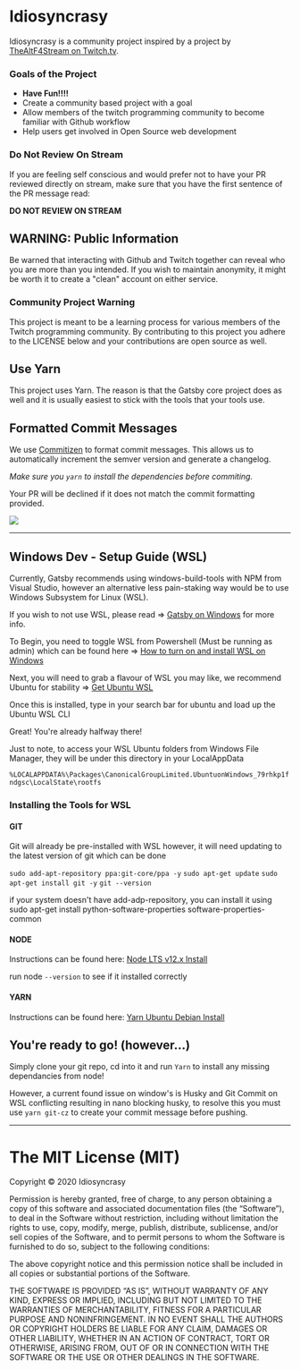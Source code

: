 # Idiosyncrasy

Idiosyncrasy is a community project inspired by a project by [TheAltF4Stream on Twitch.tv](https://www.twitch.tv/thealtf4stream).

### Goals of the Project

- **Have Fun!!!!**
- Create a community based project with a goal
- Allow members of the twitch programming community to become familiar with Github workflow
- Help users get involved in Open Source web development

### Do Not Review On Stream

If you are feeling self conscious and would prefer not to have your PR reviewed directly on stream, make sure that you have the first sentence of the PR message read:

**DO NOT REVIEW ON STREAM**

## WARNING: Public Information

Be warned that interacting with Github and Twitch together can reveal who you are more than you intended. If you wish to maintain anonymity, it might be worth it to create a "clean" account on either service.

### Community Project Warning

This project is meant to be a learning process for various members of the Twitch programming community. By contributing to this project you adhere to the LICENSE below and your contributions are open source as well.

## Use Yarn

This project uses Yarn. The reason is that the Gatsby core project does as well and it is usually easiest to stick with the tools that your tools use.

## Formatted Commit Messages

We use [Commitizen](http://commitizen.github.io/cz-cli/) to format commit messages. This allows us to automatically increment the semver version and generate a changelog.

_Make sure you `yarn` to install the dependencies before commiting._

Your PR will be declined if it does not match the commit formatting provided.

![](./readme-assets/commitizen.png)

---
## Windows Dev - Setup Guide (WSL)
Currently, Gatsby recommends using windows-build-tools with NPM from Visual Studio, however an alternative less pain-staking way would be to use Windows Subsystem for Linux (WSL).

If you wish to not use WSL, please read => [Gatsby on Windows](https://www.gatsbyjs.org/docs/gatsby-on-windows/) for more info.

To Begin, you need to toggle WSL from Powershell (Must be running as admin) which can be found here => [How to turn on and install WSL on Windows](https://docs.microsoft.com/en-us/windows/wsl/install-win10)

Next, you will need to grab a flavour of WSL you may like, we recommend Ubuntu for stability => [Get Ubuntu WSL](https://www.microsoft.com/en-us/p/ubuntu/9nblggh4msv6?activetab=pivot:overviewtab)

Once this is installed, type in your search bar for ubuntu and load up the Ubuntu WSL CLI

Great! You're already halfway there! 

Just to note, to access your WSL Ubuntu folders from Windows File Manager, they will be under this directory in your LocalAppData

`%LOCALAPPDATA%\Packages\CanonicalGroupLimited.UbuntuonWindows_79rhkp1fndgsc\LocalState\rootfs` 

### Installing the Tools for WSL
#### GIT
Git will already be pre-installed with WSL however, it will need updating to the latest version of git which can be done 

`sudo add-apt-repository ppa:git-core/ppa -y`
`sudo apt-get update`
`sudo apt-get install git -y`
`git --version`

if your system doesn't have add-adp-repository, you can install it using
sudo apt-get install python-software-properties software-properties-common

#### NODE

Instructions can be found here: [Node LTS v12.x Install](https://computingforgeeks.com/how-to-install-nodejs-on-ubuntu-debian-linux-mint/)

run node `--version` to see if it installed correctly

#### YARN

Instructions can be found here: [Yarn Ubuntu Debian Install](https://classic.yarnpkg.com/en/docs/install/#debian-stable)

## You're ready to go! (however...)
Simply clone your git repo, cd into it and run `Yarn` to install any missing dependancies from node!

However, a current found issue on window's is Husky and Git Commit on WSL conflicting resulting in nano blocking husky, to resolve this you must use `yarn git-cz` to create your commit message before pushing.
 
---

# The MIT License (MIT)

Copyright © 2020 Idiosyncrasy

Permission is hereby granted, free of charge, to any person
obtaining a copy of this software and associated documentation
files (the “Software”), to deal in the Software without
restriction, including without limitation the rights to use,
copy, modify, merge, publish, distribute, sublicense, and/or sell
copies of the Software, and to permit persons to whom the
Software is furnished to do so, subject to the following
conditions:

The above copyright notice and this permission notice shall be
included in all copies or substantial portions of the Software.

THE SOFTWARE IS PROVIDED “AS IS”, WITHOUT WARRANTY OF ANY KIND,
EXPRESS OR IMPLIED, INCLUDING BUT NOT LIMITED TO THE WARRANTIES
OF MERCHANTABILITY, FITNESS FOR A PARTICULAR PURPOSE AND
NONINFRINGEMENT. IN NO EVENT SHALL THE AUTHORS OR COPYRIGHT
HOLDERS BE LIABLE FOR ANY CLAIM, DAMAGES OR OTHER LIABILITY,
WHETHER IN AN ACTION OF CONTRACT, TORT OR OTHERWISE, ARISING
FROM, OUT OF OR IN CONNECTION WITH THE SOFTWARE OR THE USE OR
OTHER DEALINGS IN THE SOFTWARE.

